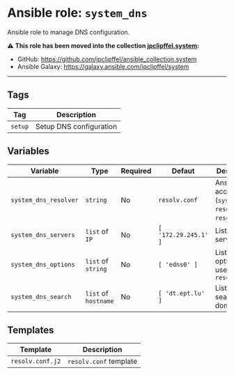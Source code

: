 # Ansible role: `system_dns`

Ansible role to manage DNS configuration.

⚠️ **This role has been moved into the collection [jpclipffel.system](https://github.com/jpclipffel/ansible_collection.system):**
* GitHub: https://github.com/jpclipffel/ansible_collection.system
* Ansible Galaxy: https://galaxy.ansible.com/jpclipffel/system

---

## Tags

| Tag     | Description             |
|---------|-------------------------|
| `setup` | Setup DNS configuration |

## Variables

| Variable              | Type                 | Required | Defaut               | Description                                                |
|-----------------------|----------------------|----------|----------------------|------------------------------------------------------------|
| `system_dns_resolver` | `string`             | No       | `resolv.conf`        | Ansible user account (`systemd-resolved` or `resolv.conf`) |
| `system_dns_servers`  | `list` of `IP`       | No       | `[ '172.29.245.1' ]` | List of DNS servers                                        |
| `system_dns_options`  | `list` of `string`   | No       | `[ 'edns0' ]`        | List of DNS options to use with `resolv.conf`              |
| `system_dns_search`   | `list` of `hostname` | No       | `[ 'dt.ept.lu' ]`    | List of search domains                                     |

## Templates

| Template         | Description            |
|------------------|------------------------|
| `resolv.conf.j2` | `resolv.conf` template |

